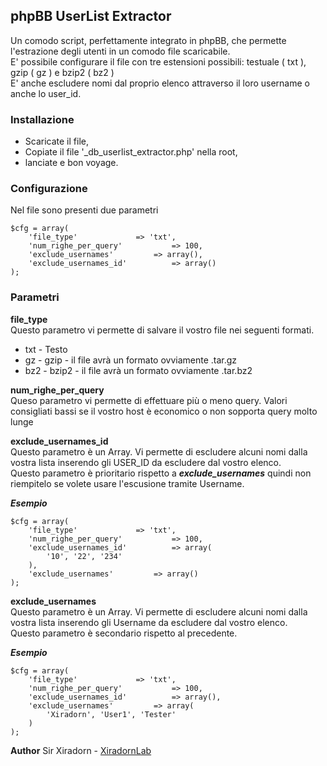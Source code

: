 ## phpBB UserList Extractor  
Un comodo script, perfettamente integrato in phpBB, che permette l'estrazione degli utenti in un comodo file scaricabile.  
E' possibile configurare il file con tre estensioni possibili: testuale ( txt ), gzip ( gz ) e bzip2 ( bz2 )  
E' anche escludere nomi dal proprio elenco attraverso il loro username o anche lo user_id.

### Installazione
* Scaricate il file,
* Copiate il file '_db_userlist_extractor.php' nella root,
* lanciate e bon voyage.

### Configurazione
Nel file sono presenti due parametri
```
$cfg = array(
	'file_type'				=> 'txt',
	'num_righe_per_query'			=> 100,
	'exclude_usernames'			=> array(),
	'exclude_usernames_id'			=> array()
);
```

### Parametri
**file_type**  
Questo parametro vi permette di salvare il vostro file nei seguenti formati.
* txt - Testo
* gz - gzip - il file avrà un formato ovviamente .tar.gz
* bz2 - bzip2 - il file avrà un formato ovviamente .tar.bz2

**num_righe_per_query**  
Queso parametro vi permette di effettuare più o meno query. Valori consigliati bassi se il vostro host è economico o non sopporta query molto lunge

**exclude_usernames_id**  
Questo parametro è un Array. Vi permette di escludere alcuni nomi dalla vostra lista inserendo gli USER_ID da escludere dal vostro elenco.  
Questo parametro è prioritario rispetto a _**exclude_usernames**_ quindi non riempitelo se volete usare l'escusione tramite Username.  

_**Esempio**_
```
$cfg = array(
	'file_type'				=> 'txt',
	'num_righe_per_query'			=> 100,
	'exclude_usernames_id'			=> array(
		'10', '22', '234'
	),
	'exclude_usernames'			=> array()
);
```

**exclude_usernames**  
Questo parametro è un Array. Vi permette di escludere alcuni nomi dalla vostra lista inserendo gli Username da escludere dal vostro elenco.  
Questo parametro è secondario rispetto al precedente.

_**Esempio**_ 
```
$cfg = array(
	'file_type'				=> 'txt',
	'num_righe_per_query'			=> 100,
	'exclude_usernames_id'			=> array(),
	'exclude_usernames'			=> array(
		'Xiradorn', 'User1', 'Tester'
	)
);
```

**Author**
Sir Xiradorn - [XiradornLab][link]

[link]: http://xiradorn.it
